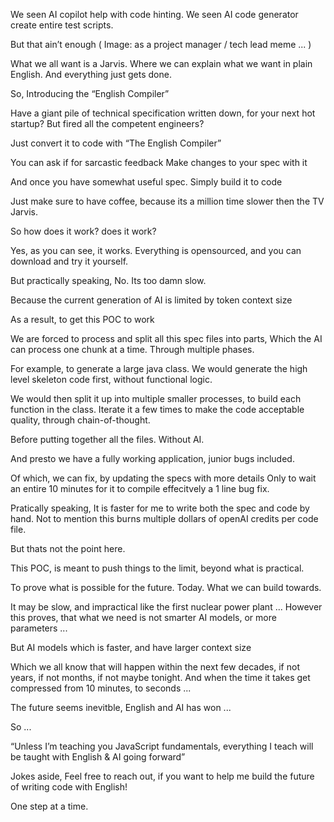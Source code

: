 We seen AI copilot help with code hinting.
We seen AI code generator create entire test scripts.

But that ain’t enough
( Image: as a project manager / tech lead meme ... )

What we all want is a Jarvis.
Where we can explain what we want in plain English.
And everything just gets done.

So, Introducing the “English Compiler”

Have a giant pile of technical specification written down, 
for your next hot startup?
But fired all the competent engineers?

Just convert it to code with “The English Compiler”

You can ask if for sarcastic feedback
Make changes to your spec with it

And once you have somewhat useful spec.
Simply build it to code

Just make sure to have coffee, because its a million time slower then the TV Jarvis.

So how does it work? does it work?

Yes, as you can see, it works.
Everything is opensourced, and you can download and try it yourself.

But practically speaking, No. Its too damn slow.

Because the current generation of AI is limited by token context size

As a result, to get this POC to work

We are forced to process and split all this spec files into parts, 
Which the AI can process one chunk at a time.
Through multiple phases.

For example, to generate a large java class.
We would generate the high level skeleton code first, without functional logic.

We would then split it up into multiple smaller processes, to build each function in the class.
Iterate it a few times to make the code acceptable quality, through chain-of-thought.

Before putting together all the files. Without AI.

And presto we have a fully working application, junior bugs included.

Of which, we can fix, by updating the specs with more details
Only to wait an entire 10 minutes for it to compile effecitvely a 1 line bug fix.

Pratically speaking, It is faster for me to write both the spec and code by hand.
Not to mention this burns multiple dollars of openAI credits per code file.

But thats not the point here.

This POC, is meant to push things to the limit, beyond what is practical.

To prove what is possible for the future. Today.
What we can build towards.

It may be slow, and impractical like the first nuclear power plant ...
However this proves, that what we need is not smarter AI models, or more parameters ...

But AI models which is faster, and have larger context size

Which we all know that will happen within the next few decades, if not years, if not months, if not maybe tonight.
And when the time it takes get compressed from 10 minutes, to seconds ...

The future seems inevitble, English and AI has won ...

So ...

“Unless I’m teaching you JavaScript fundamentals, everything I teach will be taught with English & AI going forward”

Jokes aside,
Feel free to reach out, if you want to help me build the future of writing code with English!

One step at a time.
